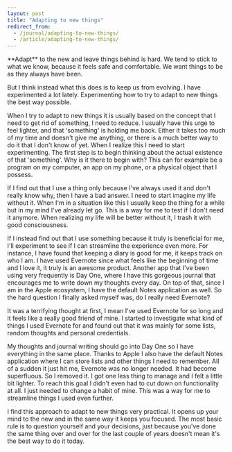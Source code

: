 ```yaml
---
layout: post
title: "Adapting to new things"
redirect_from:
  - /journal/adapting-to-new-things/
  - /article/adapting-to-new-things/
---
```


<p class="intro" markdown="1">**Adapt** to the new and leave things behind is hard. We tend to stick to what we know, because it feels safe and comfortable. We want things to be as they always have been.</p>

But I think instead what this does is to keep us from evolving. I have experimented a lot lately. Experimenting how to try to adapt to new things the best way possible.

When I try to adapt to new things it is usually based on the concept that I need to get rid of something, I need to reduce. I usually have this urge to feel lighter, and that 'something' is holding me back. Either it takes too much of my time and doesn't give me anything, or there is a much better way to do it that I don't know of yet. When I realize this I need to start experimenting. The first step is to begin thinking about the actual existence of that 'something'. Why is it there to begin with? This can for example be a program on my computer, an app on my phone, or a physical object that I possess.

If I find out that I use a thing only because I've always used it and don't really know why, then I have a bad answer. I need to start imagine my life without it. When I'm in a situation like this I usually keep the thing for a while but in my mind I've already let go. This is a way for me to test if I don't need it anymore. When realizing my life will be better without it, I trash it with good consciousness.

If I instead find out that I use something because it truly is beneficial for me, I'll experiment to see if I can streamline the experience even more. For instance, I have found that keeping a diary is good for me, it keeps track on who I am. I have used Evernote since what feels like the beginning of time and I love it, it truly is an awesome product. Another app that I've been using very frequently is Day One, where I have this gorgeous journal that encourages me to write down my thoughts every day. On top of that, since I am in the Apple ecosystem, I have the default Notes application as well. So the hard question I finally asked myself was, do I really need Evernote?

It was a terrifying thought at first, I mean I've used Evernote for so long and it feels like a really good friend of mine. I started to investigate what kind of things I used Evernote for and found out that it was mainly for some lists, random thoughts and personal credentials.

My thoughts and journal writing should go into Day One so I have everything in the same place. Thanks to Apple I also have the default Notes application where I can store lists and other things I need to remember. All of a sudden it just hit me, Evernote was no longer needed. It had become superfluous. So I removed it. I got one less thing to manage and I felt a little bit lighter. To reach this goal I didn't even had to cut down on functionality at all. I just needed to change a habit of mine. This was a way for me to streamline things I used even further.

I find this approach to adapt to new things very practical. It opens up your mind to the new and in the same way it keeps you focused. The most basic rule is to question yourself and your decisions, just because you've done the same thing over and over for the last couple of years doesn't mean it's the best way to do it today.
